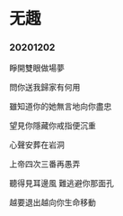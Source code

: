 # 无趣
### 20201202
睜開雙眼做場夢

問你送我歸家有何用

雖知道你的她無言地向你盡忠

望見你隱藏你戒指便沉重

心聲安葬在岩洞

上帝四次三番再愚弄

聽得見耳邊風 難逃避你那面孔

越要退出越向你生命移動